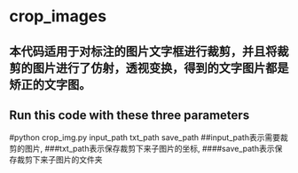 crop_images
=====
本代码适用于对标注的图片文字框进行裁剪，并且将裁剪的图片进行了仿射，透视变换，得到的文字图片都是矫正的文字图。
--------
Run this code with these three parameters
-------
#python crop_img.py input_path txt_path save_path
##input_path表示需要裁剪的图片,
###txt_path表示保存裁剪下来子图片的坐标,
####save_path表示保存裁剪下来子图片的文件夹
